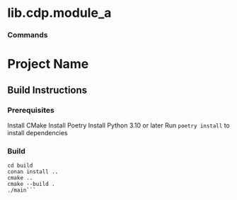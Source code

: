 # lib.cdp.module_a

### Commands

# Project Name

## Build Instructions

### Prerequisites
Install CMake
Install Poetry
Install Python 3.10 or later
Run `poetry install` to install dependencies

### Build
```mkdir build
cd build
conan install ..
cmake ..
cmake --build .
./main```